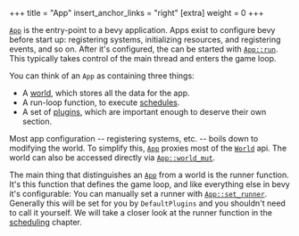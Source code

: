 +++
title = "App"
insert_anchor_links = "right"
[extra]
weight = 0
+++

[`App`] is the entry-point to a bevy application.
Apps exist to configure bevy before start up: registering systems, initializing resources, and registering events, and so on.
After it's configured, the can be started with [`App::run`].
This typically takes control of the main thread and enters the game loop.

You can think of an `App` as containing three things:
+ A [world], which stores all the data for the app.
+ A run-loop function, to execute [schedules].
+ A set of [plugins], which are important enough to deserve their own section.

Most app configuration -- registering systems, etc. -- boils down to modifying the world. 
To simplify this, [`App`] proxies most of the [`World`] api.
The world can also be accessed directly via [`App::world_mut`].

The main thing that distinguishes an [`App`] from a world is the runner function. 
It's this function that defines the game loop, and like everything else in bevy it's configurable:
You can manually set a runner with [`App::set_runner`].
Generally this will be set for you by `DefaultPlugins` and you shouldn't need to call it yourself.
We will take a closer look at the runner function in the [scheduling] chapter.

[`App`]: https://docs.rs/bevy/latest/bevy/app/struct.App.html
[`App::run`]: https://docs.rs/bevy/latest/bevy/app/struct.App.html#method.run
[`App::world_mut`]:  https://docs.rs/bevy/latest/bevy/app/struct.App.html#method.world_mut
[`App::set_runner`]:  https://docs.rs/bevy/latest/bevy/app/struct.App.html#method.set_runner
[`World`]: https://docs.rs/bevy/latest/bevy/ecs/world/index.html
[schedules]: /learn/book/the-game-loop/schedules
[scheduling]: /learn/book/the-game-loop/schedules
[world]: /learn/book/storing-data/world
[plugins]: /learn/book/architecture/plugins
